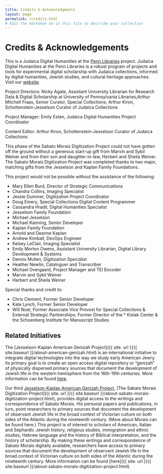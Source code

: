 ```yaml
---
title: Credits & Acknowledgments
layout: page
permalink: /credits.html
# Edit the markdown on in this file to describe your collection
---
```


# Credits & Acknowledgements
This is a Judaica Digital Humanities at the [Penn Libraries](http://library.upenn.edu/) project. Judaica Digital Humanities at the Penn Libraries is a robust program of projects and tools for experimental digital scholarship with Judaica collections, informed by digital humanities, Jewish studies, and cultural heritage approaches. Visit our [website](https://github.com/judaicadh/cairogeniza/blob/master/judaicadh.github.io). 

Project Directors: Nicky Agate, Assistant University Librarian for Research Data & Digital Scholarship at University of Pennsylvania Libraries;Arthur Mitchell Fraas, Senior Curator, Special Collections; Arthur Kiron, Schottenstein-Jesselson Curator of Judaica Collections

Project Manager: Emily Esten, Judaica Digital Humanities Project Coordinator

Content Editor: Arthur Kiron, Schottenstein-Jesselson Curator of Judaica Collections

This phase of the Sabato Morais Digitization Project could not have gotten off the ground without a generous start-up gift from Marvin and Sybil Weiner and from their son and daughter-in-law, Herbert and Sheila Weiner. The Sabato Morais Digitization Project was completed thanks to two major, matching gifts from the Jesselson and Kaplan Family Foundations. 

This project would not be possible without the assistance of the following:

* Mary Ellen Burd, Director of Strategic Communications
* Chandra Collins, Imaging Specialist
* Jessie Dummer, Digitization Project Coordinator
* Doug Emery, Special Collections Digital Content Programmer
* Cassandra Hradil, Digital Humanities Specialist
* Jesselson Family Foundation
* Michael Jesselson
* Michael Kanning, Senior Developer
* Kaplan Family Foundation
* Arnold and Deanne Kaplan
* Andrew Kimball, DevOps Engineer
* Kelsey LeClair, Imaging Specialist
* Emily Morton Owens, Assistant University Librarian, Digital Library Development & Systems
* Dennis Mullen, Digitization Specialist
* Heather Newlin, Cataloguer and Transcriber
* Michael Overgaard, Project Manager and TEI Encoder
* Marvin and Sybil Weiner
* Herbert and Sheila Weiner

Special thanks and credit to:

* Chris Clement, Former Senior Developer
* Kate Lynch, Former Senior Developer
* Will Noel, Former Associate Vice Provost for Special Collections & External Strategic Partnerships; Former Director of the * Kislak Center & the Schoenberg Institute for Manuscript Studies

## Related Initiatives 

The [Jesselson-Kaplan American Genizah Project]({{ site. url }}{{ site.baseurl }}/about-american-genizah.html) is an international initiative to integrate digital technologies into the way we study early American Jewry. Its primary goal is to create an open access digital repository or “genizah” of physically dispersed primary sources that document the development of Jewish life in the western hemisphere from the 16th-19th centuries. More information can be found [here](/about-american-genizah.html). 

Our third [Jesselson-Kaplan American Genizah Project](https://morais.exhibits.library.upenn.edu/jesselson-kaplan-american-genizah-project), [The Sabato Morais Digitization Project]({{ site. url }}{{ site.baseurl }}/about-sabato-morais-digitization-project.html), provides digital access to the writings and correspondence of Sabato Morais.  His personal papers and publications, in turn, point researchers to primary sources that document the development of observant Jewish life in the broad context of Victorian culture on both sides of the Atlantic during the nineteenth century. (More about Morais can be found here.) This project is of interest to scholars of American, Italian and Sephardic Jewish history, religious studies, immigration and ethnic studies, Hebrew language and the history of Biblical interpretation, and the history of scholarship. By making these writings and correspondence of Sabato Morais digitally available, researchers have access to primary sources that document the development of observant Jewish life in the broad context of Victorian culture on both sides of the Atlantic during the nineteenth century. More information can be found [here]({{ site. url }}{{ site.baseurl }}/about-sabato-morais-digitization-project.html).